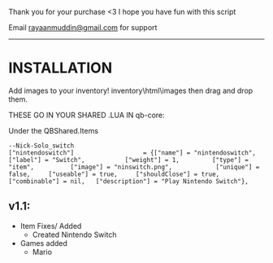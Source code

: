 Thank you for your purchase <3 I hope you have fun with this script

Email rayaanmuddin@gmail.com for support

-------------------------------------------------------------------------------------------------

# INSTALLATION
Add images to your inventory! inventory\html\images then drag and drop them.

THESE GO IN YOUR SHARED .LUA IN qb-core:

Under the QBShared.Items

	--Nick-Solo_switch
	["nintendoswitch"] 		 	 		 = {["name"] = "nintendoswitch", 					["label"] = "Switch", 			["weight"] = 1, 		["type"] = "item", 			["image"] = "ninswitch.png", 			["unique"] = false, 	["useable"] = true, 	["shouldClose"] = true,    ["combinable"] = nil,   ["description"] = "Play Nintendo Switch"},



## v1.1:
  - Item Fixes/ Added
	- Created Nintendo Switch
  - Games added
	- Mario